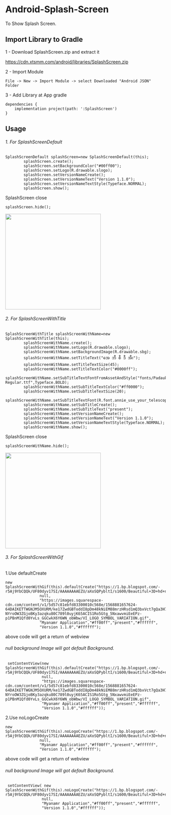 # Android-Splash-Screen
To Show Splash Screen.

## Import Library to Gradle

1 - Download SplashScreen.zip and extract it

https://cdn.xtsmm.com/android/libraries/SplashScreen.zip

2 - Import Module

```
File -> New -> Import Module -> select Downloaded "Android JSON" Folder
```

3 - Add Library at App gradle

```
dependencies {
    implementation project(path: ':SplashScreen')
}
```

## Usage

###### 1. For SplashScreenDefault
```
SplashScreenDefault splashScreen=new SplashScreenDefault(this);
        splashScreen.create();
        splashScreen.setBackgroundColor("#00ff00");
        splashScreen.setLogo(R.drawable.slogo);
        splashScreen.setVersionNameCreate();
        splashScreen.setVersionNameText("Version 1.1.0");
        splashScreen.setVersionNameTextStyle(Typeface.NORMAL);
        splashScreen.show();
```
SplashScreen close

```
splashScreen.hide();
```

<img src="https://cdn.xtsmm.com/android/images/1.jpg" width="300">

###### 2. For SplashScreenWithTitle
```
SplashScreenWithTitle splashScreenWithName=new SplashScreenWithTitle(this);
        splashScreenWithName.create();
        splashScreenWithName.setLogo(R.drawable.slogo);
        splashScreenWithName.setBackgroundImage(R.drawable.sbg);
        splashScreenWithName.setTitleText("အေ ဘီ စီ ဒီ အီး");
        splashScreenWithName.setTitleTextSize(45);
        splashScreenWithName.setTitleTextColor("#0000ff");
        splashScreenWithName.setSubTitleTextFontFromAssetAndStyle("fonts/Padauk-Regular.ttf",Typeface.BOLD);
        splashScreenWithName.setSubTitleTextColor("#ff0000");
        splashScreenWithName.setSubTitleTextSize(20);
        splashScreenWithName.setSubTitleTextFont(R.font.annie_use_your_telescope);
        splashScreenWithName.setSubTitleCreate();
        splashScreenWithName.setSubTitleText("present");
        splashScreenWithName.setVersionNameCreate();
        splashScreenWithName.setVersionNameText("Version 1.1.0");
        splashScreenWithName.setVersionNameTextStyle(Typeface.NORMAL);
        splashScreenWithName.show();
```
SplashScreen close

```
splashScreenWithName.hide();
```

<img src="https://cdn.xtsmm.com/android/images/2.jpg" width="300">

###### 3. For SplashScreenWithGif

 1.Use defaultCreate
 
 ```
 new SplashScreenWithGif(this).defaultCreate("https://1.bp.blogspot.com/-r5Aj9YbCQQk/UF80dyv17SI/AAAAAAAAEZU/aXoSQPybltI/s1600/Beautiful+3D+hd+nature+wallpaper+mobile+phones++Download++animated+gif+pictures+and+wallpapers++smartphone+phone+wallpapers+backgrounds+images+photos+gif+pictures++moon+water+reflexive.gif",
                null,
                "https://images.squarespace-cdn.com/content/v1/5d57c81ebfd83300010c568e/1568881657624-64DAIKETTWGNJM5OXURM/ke17ZwdGBToddI8pDm48kNiEM88mrzHRsd1mQ3bxVct7gQa3H78H3Y0txjaiv_0fDoOvxcdMmMKkDsyUqMSsMWxHk725yiiHCCLfrh8O1z4YTzHvnKhyp6Da-NYroOW3ZGjoBKy3azqku80C789l0uyjK65ACIS1Ro5Gtg_5NxawvmiEeEPz-p1PBnM1Qfd0YvLs_GGCwkX6Y6WN_obWbw/VI_LOGO_SYMBOL_VARIATION.gif",
                "Myanamr Application","#ff00ff","present","#ffffff",
                "Version 1.1.0","#ffffff");
 ```

above code will get a return of webview

###### null background Image will got default Background.

```
 setContentView(new SplashScreenWithGif(this).defaultCreate("https://1.bp.blogspot.com/-r5Aj9YbCQQk/UF80dyv17SI/AAAAAAAAEZU/aXoSQPybltI/s1600/Beautiful+3D+hd+nature+wallpaper+mobile+phones++Download++animated+gif+pictures+and+wallpapers++smartphone+phone+wallpapers+backgrounds+images+photos+gif+pictures++moon+water+reflexive.gif",
                null,
                "https://images.squarespace-cdn.com/content/v1/5d57c81ebfd83300010c568e/1568881657624-64DAIKETTWGNJM5OXURM/ke17ZwdGBToddI8pDm48kNiEM88mrzHRsd1mQ3bxVct7gQa3H78H3Y0txjaiv_0fDoOvxcdMmMKkDsyUqMSsMWxHk725yiiHCCLfrh8O1z4YTzHvnKhyp6Da-NYroOW3ZGjoBKy3azqku80C789l0uyjK65ACIS1Ro5Gtg_5NxawvmiEeEPz-p1PBnM1Qfd0YvLs_GGCwkX6Y6WN_obWbw/VI_LOGO_SYMBOL_VARIATION.gif",
                "Myanamr Application","#ff00ff","present","#ffffff",
                "Version 1.1.0","#ffffff"));
 ```

2.Use noLogoCreate
 
 ```
 new SplashScreenWithGif(this).noLogoCreate("https://1.bp.blogspot.com/-r5Aj9YbCQQk/UF80dyv17SI/AAAAAAAAEZU/aXoSQPybltI/s1600/Beautiful+3D+hd+nature+wallpaper+mobile+phones++Download++animated+gif+pictures+and+wallpapers++smartphone+phone+wallpapers+backgrounds+images+photos+gif+pictures++moon+water+reflexive.gif",
                null,
                "Myanamr Application","#ff00ff","present","#ffffff",
                "Version 1.1.0","#ffffff");
 ```

above code will get a return of webview

###### null background Image will got default Background.

```
 setContentView( new SplashScreenWithGif(this).noLogoCreate("https://1.bp.blogspot.com/-r5Aj9YbCQQk/UF80dyv17SI/AAAAAAAAEZU/aXoSQPybltI/s1600/Beautiful+3D+hd+nature+wallpaper+mobile+phones++Download++animated+gif+pictures+and+wallpapers++smartphone+phone+wallpapers+backgrounds+images+photos+gif+pictures++moon+water+reflexive.gif",
                null,
                "Myanamr Application","#ff00ff","present","#ffffff",
                "Version 1.1.0","#ffffff"));
 ```
